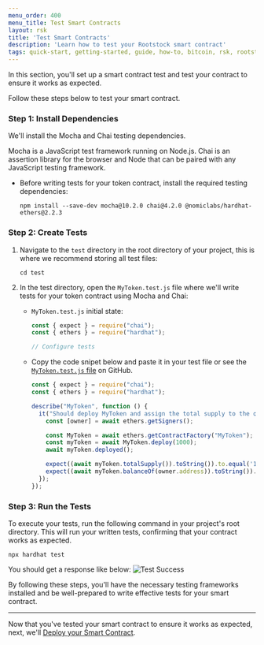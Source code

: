 ```yaml
---
menu_order: 400
menu_title: Test Smart Contracts
layout: rsk
title: 'Test Smart Contracts'
description: 'Learn how to test your Rootstock smart contract'
tags: quick-start, getting-started, guide, how-to, bitcoin, rsk, rootstock, blockchain
---
```


In this section, you'll set up a smart contract test and test your contract to ensure it works as expected.

Follow these steps below to test your smart contract.

### Step 1: Install Dependencies

We'll install the Mocha and Chai testing dependencies.

Mocha is a JavaScript test framework running on Node.js. Chai is an assertion library for the browser and Node that can be paired with any JavaScript testing framework.

- Before writing tests for your token contract, install the required testing dependencies:
  ```shell
  npm install --save-dev mocha@10.2.0 chai@4.2.0 @nomiclabs/hardhat-ethers@2.2.3
  ```

### Step 2: Create Tests

1. Navigate to the `test` directory in the root directory of your project, this is where we recommend storing all test files:
    ```shell
    cd test
    ```

2. In the test directory, open the `MyToken.test.js` file where we'll write tests for your token contract using Mocha and Chai:

    - `MyToken.test.js` initial state:
        ```js
        const { expect } = require("chai");
        const { ethers } = require("hardhat");

        // Configure tests

        ```

    - Copy the code snipet below and paste it in your test file or see the [`MyToken.test.js` file](https://raw.githubusercontent.com/jesus-iov/rootstock-quick-start-guide/feat/complete/test/MyToken.test.js) on GitHub.
        ```js
        const { expect } = require("chai");
        const { ethers } = require("hardhat");

        describe("MyToken", function () {
          it("Should deploy MyToken and assign the total supply to the owner", async function () {
            const [owner] = await ethers.getSigners();

            const MyToken = await ethers.getContractFactory("MyToken");
            const myToken = await MyToken.deploy(1000);
            await myToken.deployed();

            expect((await myToken.totalSupply()).toString()).to.equal('1000');
            expect((await myToken.balanceOf(owner.address)).toString()).to.equal('1000');
          });
        });
        ```

### Step 3: Run the Tests

To execute your tests, run the following command in your project's root directory. This will run your written tests, confirming that your contract works as expected.
```shell
npx hardhat test
```

You should get a response like below:
![Test Success](/assets/img/guides/quickstart/hardhat/test-success.png)

By following these steps, you'll have the necessary testing frameworks installed and be well-prepared to write effective tests for your smart contract.

---
Now that you've tested your smart contract to ensure it works as expected, next, we'll [Deploy your Smart Contract](/guides/quickstart/hardhat/deploy-smart-contract/).
